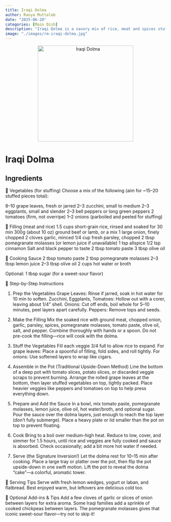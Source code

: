 ```yaml
---
title: Iraqi Dolma
author: Ranya Muttaleb
date: "2025-06-20"
categories: [Main Dish]
description: "Iraqi Dolma is a savory mix of rice, meat and spices stuffed into vegtables like grape leaves, eggplant and peppers, then simmered in a tangy tomate-pomegrante sauce and served flipped like a cake."
image: "./images/rm-iraqi-dolma.jpg"
---
```


<p align="center">
  <img src="./images/rm-iraqi-dolma.jpg" alt="Iraqi Dolma" width="300"/>
</p>

# Iraqi Dolma

## Ingredients

🍅 Vegetables (for stuffing)
Choose a mix of the following (aim for ~15–20 stuffed pieces total):

8–10 grape leaves, fresh or jarred
2–3 zucchini, small to medium
2–3 eggplants, small and slender
2–3 bell peppers or long green peppers
2 tomatoes (firm, not overripe)
1–2 onions (parboiled and peeled for stuffing)

🍖 Filling (meat and rice)
1.5 cups short-grain rice, rinsed and soaked for 30 min
300g (about 10 oz) ground beef or lamb, or a mix
1 large onion, finely chopped
2 cloves garlic, minced
1/4 cup fresh parsley, chopped
2 tbsp pomegranate molasses (or lemon juice if unavailable)
1 tsp allspice
1/2 tsp cinnamon
Salt and black pepper to taste
2 tbsp tomato paste
3 tbsp olive oil

🍅 Cooking Sauce
2 tbsp tomato paste
2 tbsp pomegranate molasses
2–3 tbsp lemon juice
2–3 tbsp olive oil
2 cups hot water or broth

Optional: 1 tbsp sugar (for a sweet-sour flavor)

🔪 Step-by-Step Instructions

1. Prep the Vegetables
Grape Leaves: Rinse if jarred, soak in hot water for 10 min to soften.
Zucchini, Eggplants, Tomatoes: Hollow out with a corer, leaving about 1/4" shell.
Onions: Cut off ends, boil whole for 5–10 minutes, peel layers apart carefully.
Peppers: Remove tops and seeds.

2. Make the Filling
Mix the soaked rice with ground meat, chopped onion, garlic, parsley, spices, pomegranate molasses, tomato paste, olive oil, salt, and pepper.
Combine thoroughly with hands or a spoon. Do not pre-cook the filling—rice will cook with the dolma.

3. Stuff the Vegetables
Fill each veggie 3/4 full to allow rice to expand.
For grape leaves: Place a spoonful of filling, fold sides, and roll tightly.
For onions: Use softened layers to wrap like cigars.

4. Assemble in the Pot (Traditional Upside-Down Method)
Line the bottom of a deep pot with tomato slices, potato slices, or discarded veggie scraps to prevent burning.
Arrange the rolled grape leaves at the bottom, then layer stuffed vegetables on top, tightly packed.
Place heavier veggies like peppers and tomatoes on top to help press everything down.

5. Prepare and Add the Sauce
In a bowl, mix tomato paste, pomegranate molasses, lemon juice, olive oil, hot water/broth, and optional sugar.
Pour the sauce over the dolma layers, just enough to reach the top layer (don’t fully submerge).
Place a heavy plate or lid smaller than the pot on top to prevent floating.

6. Cook
Bring to a boil over medium-high heat.
Reduce to low, cover, and simmer for 1.5 hours, until rice and veggies are fully cooked and sauce is absorbed.
Check occasionally; add a bit more hot water if needed.

7. Serve (the Signature Inversion!)
Let the dolma rest for 10–15 min after cooking.
Place a large tray or platter over the pot, then flip the pot upside-down in one swift motion.
Lift the pot to reveal the dolma “cake”—a colorful, aromatic tower.

🍋 Serving Tips
Serve with fresh lemon wedges, yogurt or laban, and flatbread.
Best enjoyed warm, but leftovers are delicious cold too.

📝 Optional Add-ins & Tips
Add a few cloves of garlic or slices of onion between layers for extra aroma.
Some Iraqi families add a sprinkle of cooked chickpeas between layers.
The pomegranate molasses gives that iconic sweet-sour flavor—try not to skip it!

